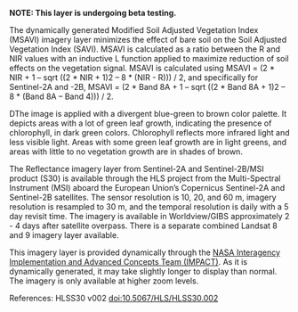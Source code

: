 **NOTE: This layer is undergoing beta testing.**

The dynamically generated Modified Soil Adjusted Vegetation Index (MSAVI) imagery layer minimizes the effect of bare soil on the Soil Adjusted Vegetation Index (SAVI). MSAVI is calculated as a ratio between the R and NIR values with an inductive L function applied to maximize reduction of soil effects on the vegetation signal. MSAVI is calculated using MSAVI = (2 * NIR + 1 – sqrt ((2 * NIR + 1)2 – 8 * (NIR - R))) / 2, and specifically for Sentinel-2A and -2B, MSAVI = (2 * Band 8A + 1 – sqrt ((2 * Band 8A + 1)2 – 8 * (Band 8A – Band 4))) / 2.

DThe image is applied with a divergent blue-green to brown color palette. It depicts areas with a lot of green leaf growth, indicating the presence of chlorophyll, in dark green colors. Chlorophyll reflects more infrared light and less visible light. Areas with some green leaf growth are in light greens, and areas with little to no vegetation growth are in shades of brown.

The Reflectance imagery layer from Sentinel-2A and Sentinel-2B/MSI product (S30) is available through the HLS project from the Multi-Spectral Instrument (MSI) aboard the European Union’s Copernicus Sentinel-2A and Sentinel-2B satellites. The sensor resolution is 10, 20, and 60 m, imagery resolution is resampled to 30 m, and the temporal resolution is daily with a 5 day revisit time. The imagery is available in Worldview/GIBS approximately 2 - 4 days after satellite overpass. There is a separate combined Landsat 8 and 9 imagery layer available.

This imagery layer is provided dynamically through the [NASA Interagency Implementation and Advanced Concepts Team (IMPACT)](https://earthdata.nasa.gov/esds/impact). As it is dynamically generated, it may take slightly longer to display than normal. The imagery is only available at higher zoom levels.

References: HLSS30 v002 [doi:10.5067/HLS/HLSS30.002](https://doi.org/10.5067/HLS/HLSS30.002)